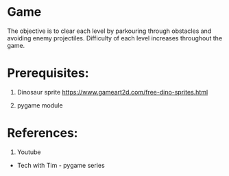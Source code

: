# Game
The objective is to clear each level by parkouring through obstacles and avoiding enemy projectiles.
Difficulty of each level increases throughout the game.

# Prerequisites:
1) Dinosaur sprite
https://www.gameart2d.com/free-dino-sprites.html

2) pygame module

# References: 
1) Youtube
  - Tech with Tim - pygame series
